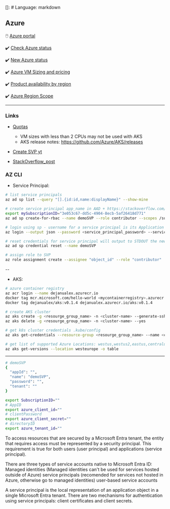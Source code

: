 []: # Language: markdown

## Azure

🖱️ [Azure portal](https://portal.azure.com/#home)

✔️ [Check Azure status](https://status.azure.com/en-us/status)

✔️ [New Azure status](https://azure.status.microsoft/en-us/status)

✔️ [Azure VM Sizing and pricing](https://azureprice.net/)

✔️ [Product availability by region](https://azure.microsoft.com/en-us/explore/global-infrastructure/products-by-region/)

✔️ [Azure Region Scope](https://azurecharts.com/instances)

---

### Links

* [Quotas](https://docs.microsoft.com/en-us/azure/aks/quotas-skus-regions)
    * VM sizes with less than 2 CPUs may not be used with AKS
    * AKS release notes: https://github.com/Azure/AKS/releases

* [Create SVP yt](https://www.youtube.com/watch?v=Kf1Tai_BkWU)
* [StackOverflow_post](https://stackoverflow.com/questions/55457349/service-principal-az-cli-login-failing-no-subscriptions-found)

### AZ CLI

* Service Principal:

```bash
# list service principals
az ad sp list --query "[].{id:id,name:displayName}" --show-mine

# create service principal app_name in AAD + https://stackoverflow.com/questions/55457349/service-principal-az-cli-login-failing-no-subscriptions-found
export mySubscriptionID="3e053c67-dd5c-4904-8ecb-5af26418d771"
az ad sp create-for-rbac --name demoSVP --role contributor --scopes /subscriptions/$mySubscriptionID

# login using sp - username for a service principal is its Application is (client) ID
az login --output json --password <service_principal_password> --service-principal --tenant <AAD_tenant> --username <service_principal>

# reset credentials for service principal will output to STDOUT the new credentials
az ad sp credential reset --name demoSVP

# assign role to SVP
az role assignment create --assignee "object_id" --role "contributor"
```
--

* AKS:

```bash
# azure container registry
az acr login --name dejanualex.azurecr.io
docker tag mcr.microsoft.com/hello-world <mycontainerregistry>.azurecr.io/hello-world:v1
docker tag dejanualex/aks:v0.1.4 dejanualex.azurecr.io/aks:v0.1.4

# create AKS cluster
az aks create -g <resourge_group_name> -n <cluster-name> --generate-ssh-keys
az aks delete -g <resourge_group_name> -n <cluster-name> --yes

# get k8s cluster credentials .kube/config
az aks get-credentials --resource-group <resourge_group_name> --name <cluster-name>

# get list of supported Azure Locations: westus,westus2,eastus,centralus northeurope,westeurope
az aks get-versions --location westeurope -o table
```
---

```bash
# demoSVP
{
  "appId": "",
  "name": "demoSVP",
  "password": "",
  "tenant": ""
}

export SubscriptionID=""
# AppID
export azure_client_id=""
# clientPassword
export azure_client_secret=""
# directoryID
export azure_tenant_id=""
```

To access resources that are secured by a Microsoft Entra tenant, the entity that requires access must be represented by a security principal. 
This requirement is true for both users (user principal) and applications (service principal).

There are three types of service accounts native to Microsoft Entra ID: 
Managed identities (Managed identities can't be used for services hosted outside of Azure)
service principals (recomended for services not hosted in Azure, otherwise go to managed identities)
user-based service accounts 


A service principal is the local representation of an application object in a single Microsoft Entra tenant.
There are two mechanisms for authentication using service principals: client certificates and client secrets.